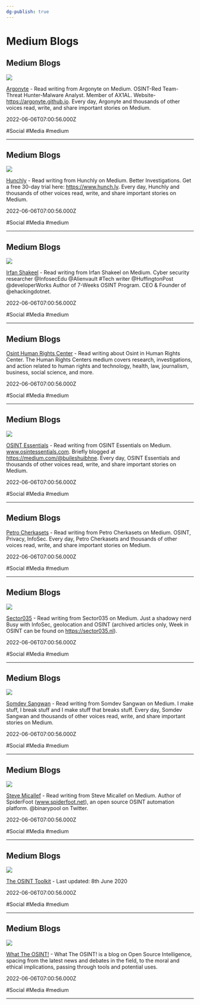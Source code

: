 ```yaml
---
dg-publish: true
---
```


# Medium Blogs

## Medium Blogs

![](https://miro.medium.com/v2/resize:fit:2400/1*1OJrigrH4KNcE7XugVOFmA.png)

[Argonyte](https://medium.com/@argonyte.cybersec) - Read writing from Argonyte on Medium. OSINT-Red Team-Threat Hunter-Malware Analyst. Member of AX1AL. Website- https://argonyte.github.io. Every day, Argonyte and thousands of other voices read, write, and share important stories on Medium.

2022-06-06T07:00:56.000Z

#Social #Media #medium

---

## Medium Blogs

![](https://miro.medium.com/v2/resize:fit:2400/0*BW595AFDF3lGg11T.png)

[Hunchly](https://medium.com/@hunchly) - Read writing from Hunchly on Medium. Better Investigations. Get a free 30-day trial here: https://www.hunch.ly. Every day, Hunchly and thousands of other voices read, write, and share important stories on Medium.

2022-06-06T07:00:56.000Z

#Social #Media #medium

---

## Medium Blogs

![](https://miro.medium.com/v2/resize:fit:2400/0*ULuIXT8kSB3q1P5u.jpeg)

[Irfan Shakeel](https://irfaanshakeel.medium.com) - Read writing from Irfan Shakeel on Medium. Cyber security researcher @InfosecEdu @Alienvault #Tech writer @HuffingtonPost @developerWorks Author of 7-Weeks OSINT Program. CEO & Founder of @ehackingdotnet.

2022-06-06T07:00:56.000Z

#Social #Media #medium

---

## Medium Blogs

[Osint Human Rights Center](https://medium.com/humanrightscenter/tagged/osint) - Read writing about Osint in Human Rights Center. The Human Rights Centers medium covers research, investigations, and action related to human rights and technology, health, law, journalism, business, social science, and more.

2022-06-06T07:00:56.000Z

#Social #Media #medium

---

## Medium Blogs

![](https://miro.medium.com/v2/resize:fit:2400/1*MXZHBNn0iiQt58y9FBvekQ.jpeg)

[OSINT Essentials](https://osintessentials.medium.com) - Read writing from OSINT Essentials on Medium. www.osintessentials.com. Briefly blogged at https://medium.com/@buileshuibhne. Every day, OSINT Essentials and thousands of other voices read, write, and share important stories on Medium.

2022-06-06T07:00:56.000Z

#Social #Media #medium

---

## Medium Blogs

[Petro Cherkasets](https://medium.com/@Peter_UXer) - Read writing from Petro Cherkasets on Medium. OSINT, Privacy, InfoSec. Every day, Petro Cherkasets and thousands of other voices read, write, and share important stories on Medium.

2022-06-06T07:00:56.000Z

#Social #Media #medium

---

## Medium Blogs

![](https://miro.medium.com/v2/resize:fit:2400/1*vqXVwZTfOHrwWtLycEf5RA.png)

[Sector035](https://medium.com/@sector035) - Read writing from Sector035 on Medium. Just a shadowy nerd Busy with InfoSec, geolocation and OSINT (archived articles only, Week in OSINT can be found on https://sector035.nl).

2022-06-06T07:00:56.000Z

#Social #Media #medium

---

## Medium Blogs

![](https://miro.medium.com/v2/resize:fit:2400/1*AFW8XMm1mnDQFINamFTgqA.png)

[Somdev Sangwan](https://s0md3v.medium.com) - Read writing from Somdev Sangwan on Medium. I make stuff, I break stuff and I make stuff that breaks stuff. Every day, Somdev Sangwan and thousands of other voices read, write, and share important stories on Medium.

2022-06-06T07:00:56.000Z

#Social #Media #medium

---

## Medium Blogs

![](https://miro.medium.com/v2/resize:fit:2400/1*TVA8G2tCUQKl6yMkEjJgbg@2x.jpeg)

[Steve Micallef](https://medium.com/@micallst) - Read writing from Steve Micallef on Medium. Author of SpiderFoot (www.spiderfoot.net), an open source OSINT automation platform. @binarypool on Twitter.

2022-06-06T07:00:56.000Z

#Social #Media #medium

---

## Medium Blogs

![](https://miro.medium.com/v2/resize:fit:970/1*X_CMnUZJ4_tOfP12qgfd4Q.jpeg)

[The OSINT Toolkit](https://medium.com/osint/the-osint-toolkit-3b9233d1cdf9) - Last updated: 8th June 2020

2022-06-06T07:00:56.000Z

#Social #Media #medium

---

## Medium Blogs

![](https://cdn-images-1.medium.com/max/1200/1*FyQcxh_xP8aWcM8kKvdnVg.jpeg)

[What The OSINT!](https://medium.com/what-the-osint) - What The OSINT! is a blog on Open Source Intelligence, spacing from the latest news and debates in the field, to the moral and ethical implications, passing through tools and potential uses.

2022-06-06T07:00:56.000Z

#Social #Media #medium

---
